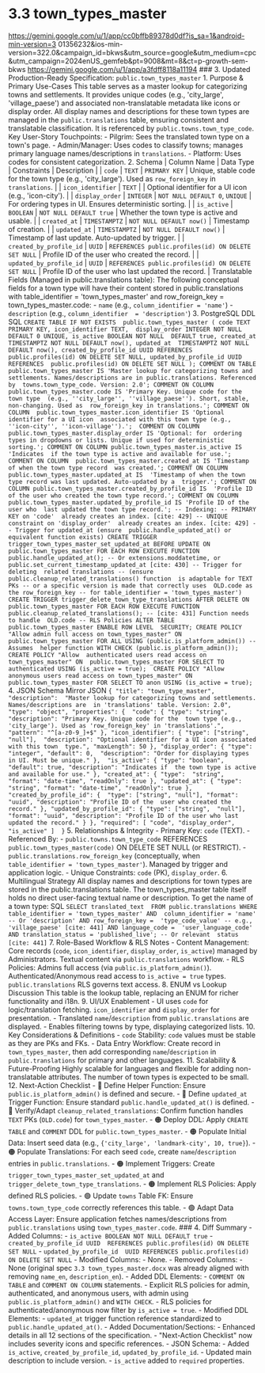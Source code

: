 # 3.3 town_types_master

  
https://gemini.google.com/u/1/app/cc0bffb89378d0df?is_sa=1&android-min-version=3
01356232&ios-min-version=322.0&campaign_id=bkws&utm_source=google&utm_medium=cpc
&utm_campaign=2024enUS_gemfeb&pt=9008&mt=8&ct=p-growth-sem-bkws 
https://gemini.google.com/u/1/app/a3fdff8118a11194 ### 3\. Updated 
Production-Ready Specification: `public.town_types_master` 1\. Purpose & 
Primary Use-Cases This table serves as a master lookup for categorizing towns 
and settlements. It provides unique codes (e.g., 'city_large', 'village_paese') 
and associated non-translatable metadata like icons or display order. All 
display names and descriptions for these town types are managed in the 
`public.translations` table, ensuring consistent and translatable 
classification. It is referenced by `public.towns.town_type_code`. Key 
User-Story Touchpoints: - Pilgrim: Sees the translated town type on a town's 
page. - Admin/Manager: Uses codes to classify towns; manages primary language 
names/descriptions in `translations`. - Platform: Uses codes for consistent 
categorization. 2\. Schema | Column Name | Data Type | Constraints | 
Description | | `code` | `TEXT` | `PRIMARY KEY` | Unique, stable code for the 
town type (e.g., 'city_large'). Used as `row_foreign_key` in `translations`. | 
| `icon_identifier` | `TEXT` | | Optional identifier for a UI icon (e.g., 
'icon-city'). | | `display_order` | `INTEGER` | `NOT NULL DEFAULT 0`, `UNIQUE` 
| For ordering types in UI. Ensures deterministic sorting. | | `is_active` | 
`BOOLEAN` | `NOT NULL DEFAULT true` | Whether the town type is active and 
usable. | | `created_at` | `TIMESTAMPTZ` | `NOT NULL DEFAULT now()` | Timestamp 
of creation. | | `updated_at` | `TIMESTAMPTZ` | `NOT NULL DEFAULT now()` | 
Timestamp of last update. Auto-updated by trigger. | | `created_by_profile_id` 
| `UUID` | `REFERENCES public.profiles(id) ON DELETE SET NULL` | Profile ID of 
the user who created the record. | | `updated_by_profile_id` | `UUID` | 
`REFERENCES public.profiles(id) ON DELETE SET NULL` | Profile ID of the user 
who last updated the record. | Translatable Fields (Managed in 
public.translations table): The following conceptual fields for a town type 
will have their content stored in public.translations with table_identifier = 
'town_types_master' and row_foreign_key = town_types_master.code: - `name` 
(e.g., `column_identifier = 'name'`) - `description` (e.g., `column_identifier 
= 'description'`) 3\. PostgreSQL DDL SQL ``` CREATE TABLE IF NOT EXISTS 
public.town_types_master ( code TEXT PRIMARY KEY, icon_identifier TEXT, 
display_order INTEGER NOT NULL DEFAULT 0 UNIQUE, is_active BOOLEAN NOT NULL 
DEFAULT true, created_at TIMESTAMPTZ NOT NULL DEFAULT now(), updated_at 
TIMESTAMPTZ NOT NULL DEFAULT now(), created_by_profile_id UUID REFERENCES 
public.profiles(id) ON DELETE SET NULL, updated_by_profile_id UUID REFERENCES 
public.profiles(id) ON DELETE SET NULL ); COMMENT ON TABLE 
public.town_types_master IS 'Master lookup for categorizing towns and 
settlements. Names/descriptions are in public.translations. Referenced by 
towns.town_type_code. Version: 2.0'; COMMENT ON COLUMN 
public.town_types_master.code IS 'Primary Key. Unique code for the town type 
(e.g., ''city_large'', ''village_paese''). Short, stable, non-changing. Used as 
row_foreign_key in translations.'; COMMENT ON COLUMN 
public.town_types_master.icon_identifier IS 'Optional identifier for a UI icon 
associated with this town type (e.g., ''icon-city'', ''icon-village'').'; 
COMMENT ON COLUMN public.town_types_master.display_order IS 'Optional: for 
ordering types in dropdowns or lists. Unique if used for deterministic 
sorting.'; COMMENT ON COLUMN public.town_types_master.is_active IS 'Indicates 
if the town type is active and available for use.'; COMMENT ON COLUMN 
public.town_types_master.created_at IS 'Timestamp of when the town type record 
was created.'; COMMENT ON COLUMN public.town_types_master.updated_at IS 
'Timestamp of when the town type record was last updated. Auto-updated by a 
trigger.'; COMMENT ON COLUMN public.town_types_master.created_by_profile_id IS 
'Profile ID of the user who created the town type record.'; COMMENT ON COLUMN 
public.town_types_master.updated_by_profile_id IS 'Profile ID of the user who 
last updated the town type record.'; -- Indexing: -- PRIMARY KEY on 'code' 
already creates an index. [cite: 429] -- UNIQUE constraint on 'display_order' 
already creates an index. [cite: 429] -- Trigger for updated_at (ensure 
public.handle_updated_at() or equivalent function exists) CREATE TRIGGER 
trigger_town_types_master_set_updated_at BEFORE UPDATE ON 
public.town_types_master FOR EACH ROW EXECUTE FUNCTION 
public.handle_updated_at(); -- Or extensions.moddatetime, or 
public.set_current_timestamp_updated_at [cite: 430] -- Trigger for deleting 
related translations -- (ensure public.cleanup_related_translations() function 
is adaptable for TEXT PKs -- or a specific version is made that correctly uses 
OLD.code as the row_foreign_key -- for table_identifier = 'town_types_master') 
CREATE TRIGGER trigger_delete_town_type_translations AFTER DELETE ON 
public.town_types_master FOR EACH ROW EXECUTE FUNCTION 
public.cleanup_related_translations(); -- [cite: 431] Function needs to handle 
OLD.code -- RLS Policies ALTER TABLE public.town_types_master ENABLE ROW LEVEL 
SECURITY; CREATE POLICY "Allow admin full access on town_types_master" ON 
public.town_types_master FOR ALL USING (public.is_platform_admin()) -- Assumes 
helper function WITH CHECK (public.is_platform_admin()); CREATE POLICY "Allow 
authenticated users read access on town_types_master" ON 
public.town_types_master FOR SELECT TO authenticated USING (is_active = true); 
CREATE POLICY "Allow anonymous users read access on town_types_master" ON 
public.town_types_master FOR SELECT TO anon USING (is_active = true); ``` 4\. 
JSON Schema Mirror JSON ``` { "title": "town_type_master", "description": 
"Master lookup for categorizing towns and settlements. Names/descriptions are 
in 'translations' table. Version: 2.0", "type": "object", "properties": { 
"code": { "type": "string", "description": "Primary Key. Unique code for the 
town type (e.g., 'city_large'). Used as 'row_foreign_key' in 'translations'.", 
"pattern": "^[a-z0-9_]+$" }, "icon_identifier": { "type": ["string", "null"], 
"description": "Optional identifier for a UI icon associated with this town 
type.", "maxLength": 50 }, "display_order": { "type": "integer", "default": 0, 
"description": "Order for displaying types in UI. Must be unique." }, 
"is_active": { "type": "boolean", "default": true, "description": "Indicates if 
the town type is active and available for use." }, "created_at": { "type": 
"string", "format": "date-time", "readOnly": true }, "updated_at": { "type": 
"string", "format": "date-time", "readOnly": true }, "created_by_profile_id": { 
"type": ["string", "null"], "format": "uuid", "description": "Profile ID of the 
user who created the record." }, "updated_by_profile_id": { "type": ["string", 
"null"], "format": "uuid", "description": "Profile ID of the user who last 
updated the record." } }, "required": [ "code", "display_order", "is_active" ] 
} ``` 5\. Relationships & Integrity - Primary Key: `code` (TEXT). - Referenced 
By: - `public.towns.town_type_code` REFERENCES `public.town_types_master(code)` 
ON DELETE SET NULL (or RESTRICT). - `public.translations.row_foreign_key` 
(conceptually, when `table_identifier = 'town_types_master'`). Managed by 
trigger and application logic. - Unique Constraints: `code` (PK), 
`display_order`. 6\. Multilingual Strategy All display names and descriptions 
for town types are stored in the public.translations table. The 
town_types_master table itself holds no direct user-facing textual name or 
description. To get the name of a town type: SQL ``` SELECT translated_text 
FROM public.translations WHERE table_identifier = 'town_types_master' AND 
column_identifier = 'name' -- Or 'description' AND row_foreign_key = 
'type_code_value' -- e.g., 'village_paese' [cite: 441] AND language_code = 
'user_language_code' AND translation_status = 'published_live'; -- Or relevant 
status [cite: 441] ``` 7\. Role-Based Workflow & RLS Notes - Content 
Management: Core records (`code`, `icon_identifier`, `display_order`, 
`is_active`) managed by Administrators. Textual content via 
`public.translations` workflow. - RLS Policies: Admins full access (via 
`public.is_platform_admin()`). Authenticated/Anonymous read access to 
`is_active = true` types. `public.translations` RLS governs text access. 8\. 
ENUM vs Lookup Discussion This table is the lookup table, replacing an ENUM for 
richer functionality and i18n. 9\. UI/UX Enablement - UI uses `code` for 
logic/translation fetching. `icon_identifier` and `display_order` for 
presentation. - Translated `name`/`description` from `public.translations` are 
displayed. - Enables filtering towns by type, displaying categorized lists. 
10\. Key Considerations & Definitions - `code` Stability: `code` values must be 
stable as they are PKs and FKs. - Data Entry Workflow: Create record in 
`town_types_master`, then add corresponding `name`/`description` in 
`public.translations` for primary and other languages. 11\. Scalability & 
Future-Proofing Highly scalable for languages and flexible for adding 
non-translatable attributes. The number of town types is expected to be small. 
12\. Next-Action Checklist - 🔴 Define Helper Function: Ensure 
`public.is_platform_admin()` is defined and secure. - 🔴 Define `updated_at` 
Trigger Function: Ensure standard `public.handle_updated_at()` is defined. - 🔴 
Verify/Adapt `cleanup_related_translations`: Confirm function handles `TEXT` 
PKs (`OLD.code`) for `town_types_master`. - 🟠 Deploy DDL: Apply `CREATE TABLE` 
and `COMMENT` DDL for `public.town_types_master`. - 🟠 Populate Initial Data: 
Insert seed data (e.g., `{'city_large', 'landmark-city', 10, true}`). - 🟠 
Populate Translations: For each seed `code`, create `name`/`description` 
entries in `public.translations`. - 🟠 Implement Triggers: Create 
`trigger_town_types_master_set_updated_at` and 
`trigger_delete_town_type_translations`. - 🟠 Implement RLS Policies: Apply 
defined RLS policies. - 🟢 Update `towns` Table FK: Ensure 
`towns.town_type_code` correctly references this table. - 🟢 Adapt Data Access 
Layer: Ensure application fetches names/descriptions from `public.translations` 
using `town_types_master.code`. ### 4\. Diff Summary - Added Columns: - 
`is_active BOOLEAN NOT NULL DEFAULT true` - `created_by_profile_id UUID 
REFERENCES public.profiles(id) ON DELETE SET NULL` - `updated_by_profile_id 
UUID REFERENCES public.profiles(id) ON DELETE SET NULL` - Modified Columns: - 
None. - Removed Columns: - None (original spec `3.3 town_types_master.docx` was 
already aligned with removing `name_en`, `description_en`). - Added DDL 
Elements: - `COMMENT ON TABLE` and `COMMENT ON COLUMN` statements. - Explicit 
RLS policies for admin, authenticated, and anonymous users, with admin using 
`public.is_platform_admin()` and `WITH CHECK`. - RLS policies for 
authenticated/anonymous now filter by `is_active = true`. - Modified DDL 
Elements: - `updated_at` trigger function reference standardized to 
`public.handle_updated_at()`. - Added Documentation/Sections: - Enhanced 
details in all 12 sections of the specification. - "Next-Action Checklist" now 
includes severity icons and specific references. - JSON Schema: - Added 
`is_active`, `created_by_profile_id`, `updated_by_profile_id`. - Updated main 
description to include version. - `is_active` added to `required` properties. 
